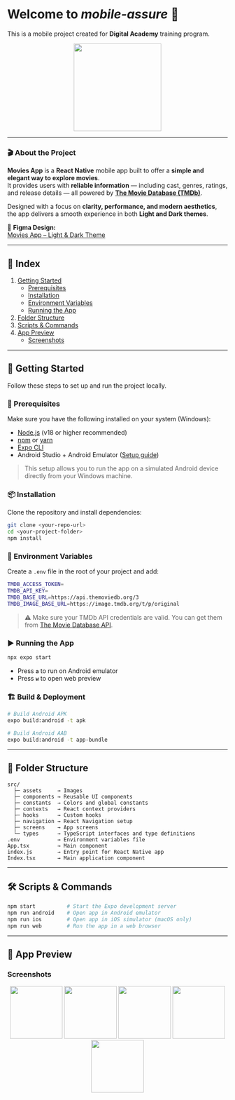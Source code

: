 
# Welcome to _mobile-assure_ 📱

This is a mobile project created for **Digital Academy** training program.

<p align="center">
  <img src="https://tse4.mm.bing.net/th/id/OIP.rlM39EHU1JE8Q-UMBkpGiAAAAA?rs=1&pid=ImgDetMain&o=7&rm=3" width="200"/>
</p>

---

### 🎬 About the Project

**Movies App** is a **React Native** mobile app built to offer a **simple and elegant way to explore movies**.  
It provides users with **reliable information** — including cast, genres, ratings, and release details — all powered by [**The Movie Database (TMDb)**](https://www.themoviedb.org/).  

Designed with a focus on **clarity, performance, and modern aesthetics**, the app delivers a smooth experience in both **Light and Dark themes**.  

🎨 **Figma Design:**  
[Movies App – Light & Dark Theme](https://www.figma.com/design/ku48eB0asVO5bmJFPDEGOD/Movies-mobile-app-home---Light---Dark--Community-?node-id=203-1309&p=f&t=uSFdgiceMk50ZV8B)

---

## 📑 Index
1. [Getting Started](#-getting-started)
   - [Prerequisites](#-prerequisites)
   - [Installation](#-installation)
   - [Environment Variables](#-environment-variables)
   - [Running the App](#-running-the-app)
2. [Folder Structure](#folder-structure)
3. [Scripts & Commands](#scripts--commands)
4. [App Preview](#app-preview)
   - [Screenshots](#screenshots)

---

## 🚀 Getting Started

Follow these steps to set up and run the project locally.

### 🧩 Prerequisites
Make sure you have the following installed on your system (Windows):

- [Node.js](https://nodejs.org/) (v18 or higher recommended)
- [npm](https://www.npmjs.com/) or [yarn](https://yarnpkg.com/)
- [Expo CLI](https://docs.expo.dev/get-started/installation/)
- Android Studio + Android Emulator ([Setup guide](https://docs.expo.dev/get-started/set-up-your-environment/?mode=development-build&platform=android&device=simulated))

> This setup allows you to run the app on a simulated Android device directly from your Windows machine.

### 📦 Installation
Clone the repository and install dependencies:

```bash
git clone <your-repo-url>
cd <your-project-folder>
npm install
```

### 🔑 Environment Variables
Create a `.env` file in the root of your project and add:

```bash
TMDB_ACCESS_TOKEN=
TMDB_API_KEY=
TMDB_BASE_URL=https://api.themoviedb.org/3
TMDB_IMAGE_BASE_URL=https://image.tmdb.org/t/p/original
```

> ⚠️ Make sure your TMDb API credentials are valid. You can get them from [The Movie Database API](https://www.themoviedb.org/settings/api).

### ▶️ Running the App
```bash
npx expo start
```

- Press **`a`** to run on Android emulator  
- Press **`w`** to open web preview  

### 🏗 Build & Deployment
```bash
# Build Android APK
expo build:android -t apk

# Build Android AAB
expo build:android -t app-bundle
```

---

## 📁 Folder Structure

```
src/
  ├─ assets     → Images
  ├─ components → Reusable UI components
  ├─ constants  → Colors and global constants
  ├─ contexts   → React context providers
  ├─ hooks      → Custom hooks
  ├─ navigation → React Navigation setup
  ├─ screens    → App screens
  └─ types      → TypeScript interfaces and type definitions
.env            → Environment variables file
App.tsx         → Main component
index.js        → Entry point for React Native app
Index.tsx       → Main application component
```

---

## 🛠 Scripts & Commands

```bash
npm start          # Start the Expo development server
npm run android    # Open app in Android emulator
npm run ios        # Open app in iOS simulator (macOS only)
npm run web        # Run the app in a web browser
```

---

## 📱 App Preview

### Screenshots

<p align="center">
  <img src="https://i.imgur.com/VuwzmnM.png" width="120"/>
  <img src="https://i.imgur.com/Joh3Q0P.png" width="120"/>
  <img src="https://i.imgur.com/DAapV4o.png" width="120"/>
  <img src="https://i.imgur.com/Dmp8qGf.png" width="120"/>
  <img src="https://i.imgur.com/VNzXeLX.png" width="120"/>
</p>
